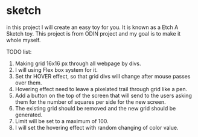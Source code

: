 # sketch
in this project I will create an easy toy for you.
It is known as a Etch A Sketch toy. This project is from ODIN project and my goal is to make it whole myself.

TODO list:
1. Making grid 16x16 px through all webpage by divs.
2. I will using Flex box system for it.
3. Set thr HOVER effect, so that grid divs will change after mouse passes over them.
4. Hovering effect need to leave a pixelated trail through grid like a pen.
5. Add a button on the top of the screen that will send to the users asking them for the number of squares per side for the new screen.
6. The existing grid should be removed and the new grid should be generated.
7. Limit will be set to a maximum of 100.
8. I will set the hovering effect with random changing of color value.
